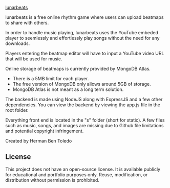 [lunarbeats](https://lunarbeats.app/)

lunarbeats is a free online rhythm game where users can upload beatmaps to share with others.

In order to handle music playing, lunarbeats uses the YouTube embeded player to seemlessly and effortlessly
play songs without the need for any downloads.

Players entering the beatmap editor will have to input a YouTube video URL that will be used for music.

Online storage of beatmaps is currently provided by MongoDB Atlas.
- There is a 5MB limit for each player.
- The free version of MongoDB only allows around 5GB of storage.
- MongoDB Atlas is not meant as a long term solution.

The backend is made using NodeJS along with ExpressJS and a few other dependencies.
You can view the backend by viewing the app.js file in the root folder.

Everything front end is located in the "s" folder (short for static).
A few files such as music, songs, and images are missing due to Github file limitations and potential copyright infringement.

Created by Herman Ben Toledo

## License
This project does not have an open-source license. It is available publicly for educational and portfolio purposes only. Reuse, modification, or distribution without permission is prohibited.
